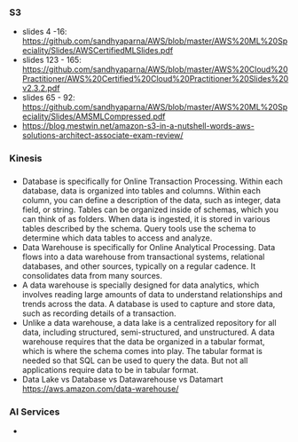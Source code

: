 ### S3
* slides 4 -16: https://github.com/sandhyaparna/AWS/blob/master/AWS%20ML%20Speciality/Slides/AWSCertifiedMLSlides.pdf
* slides 123 - 165: https://github.com/sandhyaparna/AWS/blob/master/AWS%20Cloud%20Practitioner/AWS%20Certified%20Cloud%20Practitioner%20Slides%20v2.3.2.pdf
* slides 65 - 92: https://github.com/sandhyaparna/AWS/blob/master/AWS%20ML%20Speciality/Slides/AMSMLCompressed.pdf
* https://blog.mestwin.net/amazon-s3-in-a-nutshell-words-aws-solutions-architect-associate-exam-review/

### Kinesis




### 
* Database is specifically for Online Transaction Processing. Within each database, data is organized into tables and columns. Within each column, you can define a description of the data, such as integer, data field, or string. Tables can be organized inside of schemas, which you can think of as folders. When data is ingested, it is stored in various tables described by the schema. Query tools use the schema to determine which data tables to access and analyze.
* Data Warehouse is specifically for Online Analytical Processing. Data flows into a data warehouse from transactional systems, relational databases, and other sources, typically on a regular cadence. It consolidates data from many sources. 
* A data warehouse is specially designed for data analytics, which involves reading large amounts of data to understand relationships and trends across the data. A database is used to capture and store data, such as recording details of a transaction.
* Unlike a data warehouse, a data lake is a centralized repository for all data, including structured, semi-structured, and unstructured. A data warehouse requires that the data be organized in a tabular format, which is where the schema comes into play. The tabular format is needed so that SQL can be used to query the data. But not all applications require data to be in tabular format. 
* Data Lake vs Database vs Datawarehouse vs Datamart https://aws.amazon.com/data-warehouse/

### AI Services
* 









